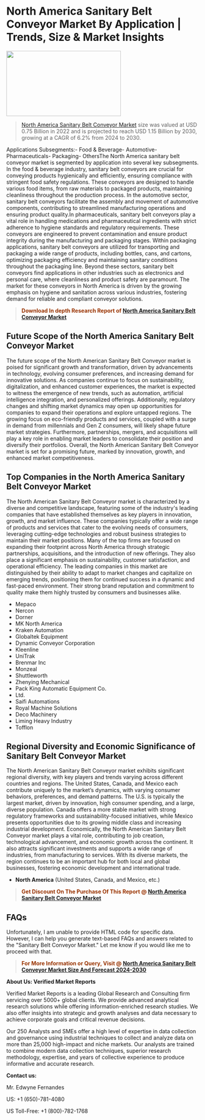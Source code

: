 <p><h1>North America Sanitary Belt Conveyor Market By Application | Trends, Size & Market Insights</h1><p><img class="aligncenter size-medium wp-image-105565" src="https://ffe5etoiles.com/wp-content/uploads/2025/01/MST7-300x171.png" alt="" width="300" height="171" /></p><blockquote><p><a href="https://www.verifiedmarketreports.com/download-sample/?rid=314778&utm_source=Github-NA&utm_medium=355" target="_blank">North America Sanitary Belt Conveyor Market</a> size was valued at USD 0.75 Billion in 2022 and is projected to reach USD 1.15 Billion by 2030, growing at a CAGR of 6.2% from 2024 to 2030.</p></blockquote>Applications Subsegments:- Food & Beverage- Automotive- Pharmaceuticals- Packaging- OthersThe North America sanitary belt conveyor market is segmented by application into several key subsegments. In the food & beverage industry, sanitary belt conveyors are crucial for conveying products hygienically and efficiently, ensuring compliance with stringent food safety regulations. These conveyors are designed to handle various food items, from raw materials to packaged products, maintaining cleanliness throughout the production process. In the automotive sector, sanitary belt conveyors facilitate the assembly and movement of automotive components, contributing to streamlined manufacturing operations and ensuring product quality.In pharmaceuticals, sanitary belt conveyors play a vital role in handling medications and pharmaceutical ingredients with strict adherence to hygiene standards and regulatory requirements. These conveyors are engineered to prevent contamination and ensure product integrity during the manufacturing and packaging stages. Within packaging applications, sanitary belt conveyors are utilized for transporting and packaging a wide range of products, including bottles, cans, and cartons, optimizing packaging efficiency and maintaining sanitary conditions throughout the packaging line. Beyond these sectors, sanitary belt conveyors find applications in other industries such as electronics and personal care, where cleanliness and product safety are paramount. The market for these conveyors in North America is driven by the growing emphasis on hygiene and sanitation across various industries, fostering demand for reliable and compliant conveyor solutions.</p><blockquote><p><span style="color: #993300;"><strong>Download In depth Research Report of <a href="https://www.verifiedmarketreports.com/download-sample/?rid=314778&utm_source=Github-NA&utm_medium=355">North America Sanitary Belt Conveyor Market</a></strong></span></p></blockquote><h2>Future Scope of the North America Sanitary Belt Conveyor Market</h2><p>The future scope of the North American Sanitary Belt Conveyor market is poised for significant growth and transformation, driven by advancements in technology, evolving consumer preferences, and increasing demand for innovative solutions. As companies continue to focus on sustainability, digitalization, and enhanced customer experiences, the market is expected to witness the emergence of new trends, such as automation, artificial intelligence integration, and personalized offerings. Additionally, regulatory changes and shifting market dynamics may open up opportunities for companies to expand their operations and explore untapped regions. The growing focus on eco-friendly products and services, coupled with a surge in demand from millennials and Gen Z consumers, will likely shape future market strategies. Furthermore, partnerships, mergers, and acquisitions will play a key role in enabling market leaders to consolidate their position and diversify their portfolios. Overall, the North American Sanitary Belt Conveyor market is set for a promising future, marked by innovation, growth, and enhanced market competitiveness.</p><h2>Top Companies in the North America Sanitary Belt Conveyor Market</h2><p>The North American Sanitary Belt Conveyor market is characterized by a diverse and competitive landscape, featuring some of the industry's leading companies that have established themselves as key players in innovation, growth, and market influence. These companies typically offer a wide range of products and services that cater to the evolving needs of consumers, leveraging cutting-edge technologies and robust business strategies to maintain their market positions. Many of the top firms are focused on expanding their footprint across North America through strategic partnerships, acquisitions, and the introduction of new offerings. They also place a significant emphasis on sustainability, customer satisfaction, and operational efficiency. The leading companies in this market are distinguished by their ability to adapt to market changes and capitalize on emerging trends, positioning them for continued success in a dynamic and fast-paced environment. Their strong brand reputation and commitment to quality make them highly trusted by consumers and businesses alike.</p><p><ul><li>Mepaco </li><li> Nercon </li><li> Dorner </li><li> MK North America </li><li> Kraken Automation </li><li> Globaltek Equipment </li><li> Dynamic Conveyor Corporation </li><li> Kleenline </li><li> UniTrak </li><li> Brenmar Inc </li><li> Monzeal </li><li> Shuttleworth </li><li> Zhenying Mechanical </li><li> Pack King Automatic Equipment Co. </li><li> Ltd. </li><li> Saifi Automations </li><li> Royal Machine Solutions </li><li> Deco Machinery </li><li> Liming Heavy Industry </li><li> Tofflon</li></ul></p><h2>Regional Diversity and Economic Significance of Sanitary Belt Conveyor Market</h2><p>The North American Sanitary Belt Conveyor market exhibits significant regional diversity, with key players and trends varying across different countries and regions. The United States, Canada, and Mexico each contribute uniquely to the market’s dynamics, with varying consumer behaviors, preferences, and demand patterns. The U.S. is typically the largest market, driven by innovation, high consumer spending, and a large, diverse population. Canada offers a more stable market with strong regulatory frameworks and sustainability-focused initiatives, while Mexico presents opportunities due to its growing middle class and increasing industrial development. Economically, the North American Sanitary Belt Conveyor market plays a vital role, contributing to job creation, technological advancement, and economic growth across the continent. It also attracts significant investments and supports a wide range of industries, from manufacturing to services. With its diverse markets, the region continues to be an important hub for both local and global businesses, fostering economic development and international trade.</p><ul> <li><strong>North America</strong> (United States, Canada, and Mexico, etc.)</li></ul><blockquote><p><span style="color: #993300;"><strong>Get Discount On The Purchase Of This Report @ <a href="https://www.verifiedmarketreports.com/ask-for-discount/?rid=314778&utm_source=Github-NA&utm_medium=355">North America Sanitary Belt Conveyor Market</a></strong></span></p></blockquote><h2>FAQs</h2><p>Unfortunately, I am unable to provide HTML code for specific data. However, I can help you generate text-based FAQs and answers related to the "Sanitary Belt Conveyor Market." Let me know if you would like me to proceed with that.</p><blockquote><p><span style="color: #993300;"><strong>For More Information or Query, Visit @ <a href="https://www.verifiedmarketreports.com/product/sanitary-belt-conveyor-market/">North America Sanitary Belt Conveyor Market Size And Forecast 2024-2030</a></strong></span></p></blockquote><p><strong>About Us: Verified Market Reports</strong></p><p>Verified Market Reports is a leading Global Research and Consulting firm servicing over 5000+ global clients. We provide advanced analytical research solutions while offering information-enriched research studies. We also offer insights into strategic and growth analyses and data necessary to achieve corporate goals and critical revenue decisions.</p><p>Our 250 Analysts and SMEs offer a high level of expertise in data collection and governance using industrial techniques to collect and analyze data on more than 25,000 high-impact and niche markets. Our analysts are trained to combine modern data collection techniques, superior research methodology, expertise, and years of collective experience to produce informative and accurate research.</p><p><strong>Contact us:</strong></p><p>Mr. Edwyne Fernandes</p><p>US: +1 (650)-781-4080</p><p>US Toll-Free: +1 (800)-782-1768</p>
